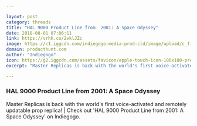 ```yaml
---

layout: post
category: threads
title: "HAL 9000 Product Line from  2001: A Space Odyssey"
date: 2018-08-01 07:06:11
link: https://vrhk.co/2vklJZc
image: https://c1.iggcdn.com/indiegogo-media-prod-cld/image/upload/c_fill%2Cf_auto%2Ch_630%2Cw_1200/v1532994183/ytyn61k4hqyuxhooto1r.jpg
domain: producthunt.com
author: "Indiegogo"
icon: https://g2.iggcdn.com/assets/favicon/apple-touch-icon-180x180-precomposed-7e9ecfae6058f5d3e159760ab31d9bed65a6b6ff88ea8fbe322530d226f44cb8.png
excerpt: "Master Replicas is back with the world's first voice-activated and remotely updatable prop replica! | Check out 'HAL 9000 Product Line from 2001: A Space Odyssey' on Indiegogo."

---
```


### HAL 9000 Product Line from  2001: A Space Odyssey

Master Replicas is back with the world's first voice-activated and remotely updatable prop replica! | Check out 'HAL 9000 Product Line from 2001: A Space Odyssey' on Indiegogo.